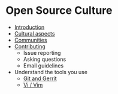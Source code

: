 # Open Source Culture

  * [Introduction](./01-introduction.html)
  * [Cultural aspects](./02-cultural-aspects.html)
  * [Communities](./03-communities.html)
  * [Contributing](./04-contributing.html)
    * Issue reporting
    * Asking questions
    * Email guidelines
  * Understand the tools you use
    * [Git and Gerrit](./05-git-and-gerrit.html)
    * [Vi / Vim](./06-vim-editor.html)
